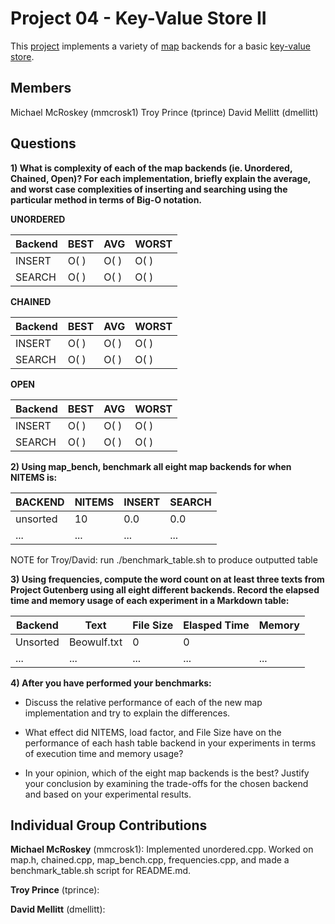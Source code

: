 Project 04 - Key-Value Store II
===============================

This [project] implements a variety of [map] backends for a basic [key-value
store].

[project]:          https://www3.nd.edu/~pbui/teaching/cse.30331.fa16/project04.html
[map]:              https://en.wikipedia.org/wiki/Associative_array
[key-value store]:  https://en.wikipedia.org/wiki/Key-value_database

Members
-------

Michael McRoskey (mmcrosk1)
Troy Prince (tprince)
David Mellitt (dmellitt)

Questions
---------

**1) What is complexity of each of the map backends (ie. Unordered, Chained, Open)? For each implementation, briefly explain the average, and worst case complexities of inserting and searching using the particular method in terms of Big-O notation.**

**UNORDERED**

| Backend     | BEST   | AVG    | WORST  |
|-------------|--------|--------|--------|
| INSERT      | O(   ) | O(   ) | O(   ) |
| SEARCH      | O(   ) | O(   ) | O(   ) |

**CHAINED**

| Backend     | BEST   | AVG    | WORST  |
|-------------|--------|--------|--------|
| INSERT      | O(   ) | O(   ) | O(   ) |
| SEARCH      | O(   ) | O(   ) | O(   ) |

**OPEN**

| Backend     | BEST   | AVG    | WORST  |
|-------------|--------|--------|--------|
| INSERT      | O(   ) | O(   ) | O(   ) |
| SEARCH      | O(   ) | O(   ) | O(   ) |

**2) Using map_bench, benchmark all eight map backends for when NITEMS is:**

| BACKEND              | NITEMS     | INSERT     | SEARCH     |
|----------------------|------------|------------|------------|
|             unsorted |         10 |        0.0 |        0.0 |
|                  ... |        ... |        ... |        ... |

NOTE for Troy/David: run ./benchmark_table.sh to produce outputted table

**3) Using frequencies, compute the word count on at least three texts from Project Gutenberg using all eight different backends. Record the elapsed time and memory usage of each experiment in a Markdown table:**

| Backend     | Text                  | File Size | Elasped Time  | Memory    |
|-------------|-----------------------|-----------|---------------|-----------|
| Unsorted    | Beowulf.txt           | 0         | 0             |           |
| ...         | ...                   | ...       | ...           | ...       |

**4) After you have performed your benchmarks:**

- Discuss the relative performance of each of the new map implementation and try to explain the differences.

- What effect did NITEMS, load factor, and File Size have on the performance of each hash table backend in your experiments in terms of execution time and memory usage?

- In your opinion, which of the eight map backends is the best? Justify your conclusion by examining the trade-offs for the chosen backend and based on your experimental results.


Individual Group Contributions
------------------------------

**Michael McRoskey** (mmcrosk1): Implemented unordered.cpp. Worked on map.h, chained.cpp, map_bench.cpp, frequencies.cpp, and made a benchmark_table.sh script for README.md.

**Troy Prince** (tprince): 

**David Mellitt** (dmellitt):


